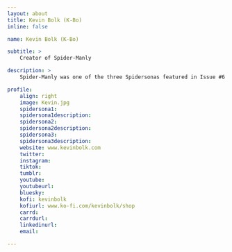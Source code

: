 ```yaml
---
layout: about
title: Kevin Bolk (K-Bo)
inline: false

name: Kevin Bolk (K-Bo)

subtitle: >
    Creator of Spider-Manly

description: >
    Spider-Manly was one of the three Spidersonas featured in Issue #6 of Spider-Verse (2019-2020).

profile: 
    align: right
    image: Kevin.jpg
    spidersona1:
    spidersona1description:
    spidersona2:
    spidersona2description:
    spidersona3:
    spidersona3description:
    website: www.kevinbolk.com
    twitter:
    instagram:
    tiktok:
    tumblr:
    youtube:
    youtubeurl:
    bluesky:
    kofi: kevinbolk
    kofiurl: www.ko-fi.com/kevinbolk/shop 
    carrd:
    carrdurl:
    linkedinurl:
    email:

---
```


<!-- longer bio here -->
